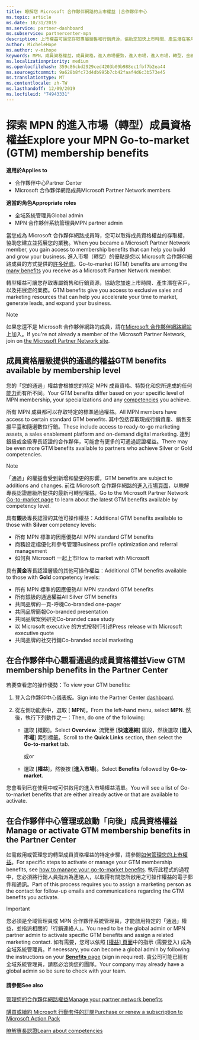 ```yaml
---
title: 瞭解您 Microsoft 合作夥伴網路的上市權益 |合作夥伴中心
ms.topic: article
ms.date: 10/31/2019
ms.service: partner-dashboard
ms.subservice: partnercenter-mpn
description: 上市權益可讓您存取專屬銷售和行銷資源，協助您加快上市時間、產生潛在客戶，以及拓展您的業務。
author: MicheleHope
ms.author: v-mihope
keywords: MPN，成員資格權益，成員資格，進入市場優勢，進入市場，進入市場，轉型，金級成員資格，銀級成員資格
ms.localizationpriority: medium
ms.openlocfilehash: 359c86cbd2929ced4203b09b988ec1fbf7b2ea44
ms.sourcegitcommit: 9a628b8fc73d4db995b7cb42faaf4d6c3b573e45
ms.translationtype: MT
ms.contentlocale: zh-TW
ms.lasthandoff: 12/09/2019
ms.locfileid: "74943331"
---
```

# <a name="explore-your-mpn-go-to-market-gtm-membership-benefits"></a><span data-ttu-id="508c6-104">探索 MPN 的進入市場（轉型）成員資格權益</span><span class="sxs-lookup"><span data-stu-id="508c6-104">Explore your MPN Go-to-market (GTM) membership benefits</span></span>

<span data-ttu-id="508c6-105">**適用於**</span><span class="sxs-lookup"><span data-stu-id="508c6-105">**Applies to**</span></span>

- <span data-ttu-id="508c6-106">合作夥伴中心</span><span class="sxs-lookup"><span data-stu-id="508c6-106">Partner Center</span></span>
- <span data-ttu-id="508c6-107">Microsoft 合作夥伴網路成員</span><span class="sxs-lookup"><span data-stu-id="508c6-107">Microsoft Partner Network members</span></span>

<span data-ttu-id="508c6-108">**適當的角色**</span><span class="sxs-lookup"><span data-stu-id="508c6-108">**Appropriate roles**</span></span>

- <span data-ttu-id="508c6-109">全域系統管理員</span><span class="sxs-lookup"><span data-stu-id="508c6-109">Global admin</span></span>
- <span data-ttu-id="508c6-110">MPN 合作夥伴系統管理員</span><span class="sxs-lookup"><span data-stu-id="508c6-110">MPN partner admin</span></span>

<span data-ttu-id="508c6-111">當您成為 Microsoft 合作夥伴網路成員時，您可以取得成員資格權益的存取權，協助您建立並拓展您的業務。</span><span class="sxs-lookup"><span data-stu-id="508c6-111">When you became a Microsoft Partner Network member, you gain access to membership benefits that can help you build and grow your business.</span></span> <span data-ttu-id="508c6-112">進入市場（轉型）的優點是您以 Microsoft 合作夥伴網路成員的方式提供的[許多好處](https://partner.microsoft.com/manage-your-partner-network-benefits)。</span><span class="sxs-lookup"><span data-stu-id="508c6-112">Go-to-market (GTM) benefits are among the [many benefits](https://partner.microsoft.com/manage-your-partner-network-benefits) you receive as a Microsoft Partner Network member.</span></span> 

<span data-ttu-id="508c6-113">轉型權益可讓您存取專屬銷售和行銷資源，協助您加速上市時間、產生潛在客戶，以及拓展您的業務。</span><span class="sxs-lookup"><span data-stu-id="508c6-113">GTM benefits give you access to exclusive sales and marketing resources that can help you accelerate your time to market, generate leads, and expand your business.</span></span>

>[!NOTE]
><span data-ttu-id="508c6-114">如果您還不是 Microsoft 合作夥伴網路的成員，請在[Microsoft 合作夥伴網路網站](https://partner.microsoft.com/membership)上加入。</span><span class="sxs-lookup"><span data-stu-id="508c6-114">If you're not already a member of the Microsoft Partner Network, join on [the Microsoft Partner Network site](https://partner.microsoft.com/membership).</span></span>


## <a name="gtm-benefits-available-by-membership-level"></a><span data-ttu-id="508c6-115">成員資格層級提供的通過的權益</span><span class="sxs-lookup"><span data-stu-id="508c6-115">GTM benefits available by membership level</span></span>

<span data-ttu-id="508c6-116">您的「您的通過」權益會根據您的特定 MPN 成員資格、特製化和您所達成的任何[能力](learn-about-competencies.md)而有所不同。</span><span class="sxs-lookup"><span data-stu-id="508c6-116">Your GTM benefits differ based on your specific level of MPN membership, your specializations and any [competencies](learn-about-competencies.md) you achieve.</span></span>

<span data-ttu-id="508c6-117">所有 MPN 成員都可以存取特定的標準通過權益。</span><span class="sxs-lookup"><span data-stu-id="508c6-117">All MPN members have access to certain standard GTM benefits.</span></span> <span data-ttu-id="508c6-118">其中包括存取現成行銷資產、銷售支援平臺和隨選數位行銷。</span><span class="sxs-lookup"><span data-stu-id="508c6-118">These include access to ready-to-go marketing assets, a sales enablement platform and on-demand digital marketing.</span></span> <span data-ttu-id="508c6-119">達到銀級或金級專長認證的合作夥伴，可能會有更多的可通過認證權益。</span><span class="sxs-lookup"><span data-stu-id="508c6-119">There may be even more GTM benefits available to partners who achieve Silver or Gold competencies.</span></span>

>[!NOTE]
><span data-ttu-id="508c6-120">「通過」的權益會受到新增和變更的影響。</span><span class="sxs-lookup"><span data-stu-id="508c6-120">GTM benefits are subject to additions and changes.</span></span> <span data-ttu-id="508c6-121">前往 Microsoft 合作夥伴網路的[進入市場頁面](https://partner.microsoft.com/membership/go-to-market)，以瞭解專長認證層級所提供的最新可轉型權益。</span><span class="sxs-lookup"><span data-stu-id="508c6-121">Go to the Microsoft Partner Network [Go-to-market page](https://partner.microsoft.com/membership/go-to-market) to learn about the latest GTM benefits available by competency level.</span></span>

<span data-ttu-id="508c6-122">具有**銀**級專長認證的其他可操作權益：</span><span class="sxs-lookup"><span data-stu-id="508c6-122">Additional GTM benefits available to those with **Silver** competency levels:</span></span>

- <span data-ttu-id="508c6-123">所有 MPN 標準的因應優勢</span><span class="sxs-lookup"><span data-stu-id="508c6-123">All MPN standard GTM benefits</span></span>
- <span data-ttu-id="508c6-124">商務設定檔優化和參考管理</span><span class="sxs-lookup"><span data-stu-id="508c6-124">Business profile optimization and referral management</span></span>
- <span data-ttu-id="508c6-125">如何與 Microsoft 一起上市</span><span class="sxs-lookup"><span data-stu-id="508c6-125">How to market with Microsoft</span></span>

<span data-ttu-id="508c6-126">具有**黃金**專長認證層級的其他可操作權益：</span><span class="sxs-lookup"><span data-stu-id="508c6-126">Additional GTM benefits available to those with **Gold** competency levels:</span></span>

- <span data-ttu-id="508c6-127">所有 MPN 標準的因應優勢</span><span class="sxs-lookup"><span data-stu-id="508c6-127">All MPN standard GTM benefits</span></span>
- <span data-ttu-id="508c6-128">所有銀級的通過權益</span><span class="sxs-lookup"><span data-stu-id="508c6-128">All Silver GTM benefits</span></span>
- <span data-ttu-id="508c6-129">共同品牌的一頁-呼機</span><span class="sxs-lookup"><span data-stu-id="508c6-129">Co-branded one-pager</span></span>
- <span data-ttu-id="508c6-130">共同品牌簡報</span><span class="sxs-lookup"><span data-stu-id="508c6-130">Co-branded presentation</span></span>
- <span data-ttu-id="508c6-131">共同品牌案例研究</span><span class="sxs-lookup"><span data-stu-id="508c6-131">Co-branded case study</span></span>
- <span data-ttu-id="508c6-132">以 Microsoft executive 的方式按發行引述</span><span class="sxs-lookup"><span data-stu-id="508c6-132">Press release with Microsoft executive quote</span></span>
- <span data-ttu-id="508c6-133">共同品牌的社交行銷</span><span class="sxs-lookup"><span data-stu-id="508c6-133">Co-branded social marketing</span></span>

## <a name="view-gtm-membership-benefits-in-the-partner-center"></a><span data-ttu-id="508c6-134">在合作夥伴中心觀看通過的成員資格權益</span><span class="sxs-lookup"><span data-stu-id="508c6-134">View GTM membership benefits in the Partner Center</span></span>

<span data-ttu-id="508c6-135">若要查看您的操作優勢：</span><span class="sxs-lookup"><span data-stu-id="508c6-135">To view your GTM benefits:</span></span>

1. <span data-ttu-id="508c6-136">登入合作夥伴中心[儀表板]( https://docs.microsoft.com/partner-center/)。</span><span class="sxs-lookup"><span data-stu-id="508c6-136">Sign into the Partner Center [dashboard]( https://docs.microsoft.com/partner-center/).</span></span>

2. <span data-ttu-id="508c6-137">從左側功能表中，選取 [ **MPN**]。</span><span class="sxs-lookup"><span data-stu-id="508c6-137">From the left-hand menu, select **MPN**.</span></span> <span data-ttu-id="508c6-138">然後，執行下列動作之一：</span><span class="sxs-lookup"><span data-stu-id="508c6-138">Then, do one of the following:</span></span>

    - <span data-ttu-id="508c6-139">選取 [概觀]。</span><span class="sxs-lookup"><span data-stu-id="508c6-139">Select **Overview**.</span></span> <span data-ttu-id="508c6-140">流覽至 [**快速連結**] 區段，然後選取 [**進入市場**] 索引標籤。</span><span class="sxs-lookup"><span data-stu-id="508c6-140">Scroll to the **Quick Links** section, then select the **Go-to-market** tab.</span></span>

      <span data-ttu-id="508c6-141">或</span><span class="sxs-lookup"><span data-stu-id="508c6-141">or</span></span>

    - <span data-ttu-id="508c6-142">選取 [**權益**]，然後按 [**進入市場**]。</span><span class="sxs-lookup"><span data-stu-id="508c6-142">Select **Benefits** followed by **Go-to-market**.</span></span>

<span data-ttu-id="508c6-143">您會看到已在使用中或可供啟用的進入市場權益清單。</span><span class="sxs-lookup"><span data-stu-id="508c6-143">You will see a list of Go-to-market benefits that are either already active or that are available to activate.</span></span>

## <a name="manage-or-activate-gtm-membership-benefits-in-the-partner-center"></a><span data-ttu-id="508c6-144">在合作夥伴中心管理或啟動「向後」成員資格權益</span><span class="sxs-lookup"><span data-stu-id="508c6-144">Manage or activate GTM membership benefits in the Partner Center</span></span>

<span data-ttu-id="508c6-145">如需啟用或管理您的轉型成員資格權益的特定步驟，請參閱[如何管理您的上市權益](manage-your-partner-network-benefits.md#manage-go-to-market-benefits)。</span><span class="sxs-lookup"><span data-stu-id="508c6-145">For specific steps to activate or manage your GTM membership benefits, see [how to manage your go-to-market benefits](manage-your-partner-network-benefits.md#manage-go-to-market-benefits).</span></span> <span data-ttu-id="508c6-146">執行此程式的過程中，您必須將行銷人員指派為連絡人，以取得有關您所啟用之可操作權益的電子郵件和通訊。</span><span class="sxs-lookup"><span data-stu-id="508c6-146">Part of this process requires you to assign a marketing person as the contact for follow-up emails and communications regarding the GTM benefits you activate.</span></span>

>[!IMPORTANT]
><span data-ttu-id="508c6-147">您必須是全域管理員或 MPN 合作夥伴系統管理員，才能啟用特定的「通過」權益，並指派相關的「行銷連絡人」。</span><span class="sxs-lookup"><span data-stu-id="508c6-147">You need to be the global admin or MPN partner admin to activate specific GTM benefits and assign a related marketing contact.</span></span> <span data-ttu-id="508c6-148">如有需要，您可以依照 [[權益] 頁面](https://partnercenter.microsoft.com/pcv/partnership/benefits)中的指示 (需要登入) 成為全域系統管理員。</span><span class="sxs-lookup"><span data-stu-id="508c6-148">If necessary, you can become a global admin by following the instructions on your [**Benefits** page](https://partnercenter.microsoft.com/pcv/partnership/benefits) (sign in required).</span></span> <span data-ttu-id="508c6-149">貴公司可能已經有全域系統管理員，請務必洽詢您的團隊。</span><span class="sxs-lookup"><span data-stu-id="508c6-149">Your company may already have a global admin so be sure to check with your team.</span></span>

#### <a name="see-also"></a><span data-ttu-id="508c6-150">請參閱</span><span class="sxs-lookup"><span data-stu-id="508c6-150">See also</span></span>

[<span data-ttu-id="508c6-151">管理您的合作夥伴網路權益</span><span class="sxs-lookup"><span data-stu-id="508c6-151">Manage your partner network benefits</span></span>](manage-your-partner-network-benefits.md)

[<span data-ttu-id="508c6-152">購買或續約 Microsoft 行動套件的訂閱</span><span class="sxs-lookup"><span data-stu-id="508c6-152">Purchase or renew a subscription to Microsoft Action Pack</span></span>](mpn-get-action-pack.md)

[<span data-ttu-id="508c6-153">瞭解專長認證</span><span class="sxs-lookup"><span data-stu-id="508c6-153">Learn about competencies</span></span>](learn-about-competencies.md)
